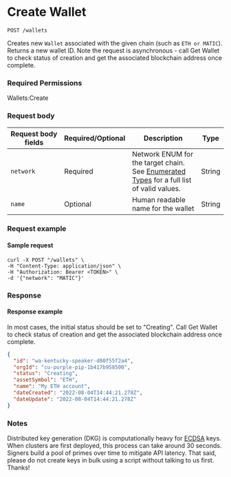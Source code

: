 # Create Wallet

`POST /wallets`

Creates new `Wallet` associated with the given chain (such as `ETH or MATIC`). Returns a new wallet ID.  Note the request is asynchronous - call Get Wallet to check status of creation and get the associated blockchain address once complete.&#x20;

### Required Permissions <a href="#scopes" id="scopes"></a>

Wallets:Create

### Request body <a href="#request-body" id="request-body"></a>

<table><thead><tr><th width="211">Request body fields</th><th width="111">Required/Optional</th><th width="268">Description</th><th>Type</th></tr></thead><tbody><tr><td><code>network</code></td><td>Required</td><td>Network ENUM for the target chain.  See <a href="../dfns-api-enumerated-types.md">Enumerated Types</a> for a full list of valid values.</td><td>String</td></tr><tr><td><code>name</code></td><td>Optional</td><td>Human readable name for the wallet</td><td>String</td></tr></tbody></table>

### Request example <a href="#request-example.1" id="request-example.1"></a>

#### Sample request <a href="#sample-request" id="sample-request"></a>

```shell
curl -X POST "/wallets" \
-H "Content-Type: application/json" \
-H "Authorization: Bearer <TOKEN>" \
-d '{"network": "MATIC"}'
```

### Response <a href="#response" id="response"></a>

#### Response example <a href="#response-example" id="response-example"></a>

In most cases, the initial status should be set to "Creating".  Call Get Wallet to check status of creation and get the associated blockchain address once complete.&#x20;

```json
{
  "id": "wa-kentucky-speaker-d80f55f2a4",
  "orgId": "cu-purple-pip-1b417b958500",
  "status": "Creating",
  "assetSymbol": "ETH",
  "name": "My ETH account",
  "dateCreated": "2022-08-04T14:44:21.278Z",
  "dateUpdate": "2022-08-04T14:44:21.278Z"
}
```

### Notes <a href="#notes" id="notes"></a>

Distributed key generation (DKG) is computationally heavy for [ECDSA](https://en.wikipedia.org/wiki/Elliptic\_Curve\_Digital\_Signature\_Algorithm) keys. When clusters are first deployed, this process can take around 30 seconds.  Signers build a pool of primes over time to mitigate API latency. That said, please do not create keys in bulk using a script without talking to us first. Thanks!
